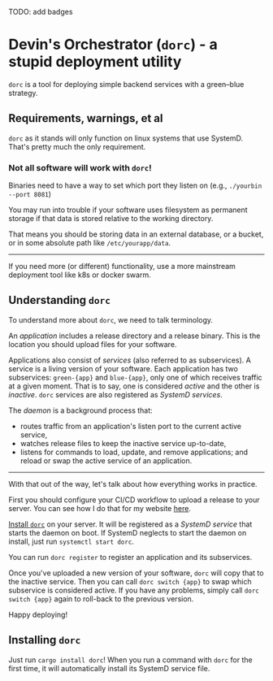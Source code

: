TODO: add badges

# Devin's Orchestrator (`dorc`) - a stupid deployment utility

`dorc` is a tool for deploying simple backend services with a green–blue strategy.


## Requirements, warnings, et al

`dorc` as it stands will only function on linux systems that use SystemD.
That's pretty much the only requirement.


### Not all software will work with `dorc`!

Binaries need to have a way to set which port they listen on (e.g., `./yourbin --port 8081`)

You may run into trouble if your software uses filesystem as permanent storage if that data is stored relative to the working directory.

That means you should be storing data in an external database, or a bucket, or in some absolute path like `/etc/yourapp/data`.

---

If you need more (or different) functionality, use a more mainstream deployment tool like k8s or docker swarm.


## Understanding `dorc`

To understand more about `dorc`, we need to talk terminology.

An _application_ includes a release directory and a release binary.
This is the location you should upload files for your software.

Applications also consist of _services_ (also referred to as subservices).
A service is a living version of your software.
Each application has two subservices: `green-{app}` and `blue-{app}`,
only one of which receives traffic at a given moment.
That is to say, one is considered _active_ and the other is _inactive_.
`dorc` services are also registered as _SystemD services_.

The _daemon_ is a background process that:
- routes traffic from an application's listen port to the current active service,
- watches release files to keep the inactive service up-to-date,
- listens for commands to load, update, and remove applications;
  and reload or swap the active service of an application.

---

With that out of the way, let's talk about how everything works in practice.

First you should configure your CI/CD workflow to upload a release to your server.
You can see how I do that for my website [here](https://github.com/dwbrite/website-rs/blob/master/.github/workflows/dwbrite-com.yml).

[Install `dorc`](#installing-dorc) on your server.
It will be registered as a _SystemD service_ that starts the daemon on boot.
If SystemD neglects to start the daemon on install, just run `systemctl start dorc`.

You can run `dorc register` to register an application and its subservices.

Once you've uploaded a new version of your software, `dorc` will copy that to the inactive service.
Then you can call `dorc switch {app}` to swap which subservice is considered active.
If you have any problems, simply call `dorc switch {app}` again to roll-back to the previous version.

Happy deploying!


## Installing `dorc`

Just run `cargo install dorc`! When you run a command with `dorc` for the first time, it will automatically install its SystemD service file.
